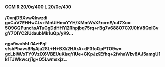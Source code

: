 #### GCM R 20/0c/400 L 20/0c/400
**/0vnjDBXvwQkwzdi**<br/>**gxCuV7EHHwCLv+MnUIHmxYYH/XMmWsXRrcrnE/c47Xo=**<br/>**5O9GQPunchsATuGgDdHHYj2Rhpjbq75rq+nBg7v688O7CXU0hV8QxIGvgY7OlYC2lUdaubMk1uQp/yK9...**<br/><br/>
**qga9wubhL04ztEqL**<br/>**sfsbPbavsBRyAja2SL+H+BXk2HArA+dF3fo0ipPTO9w=**<br/>**gcLblW/xTYOVzIX6VBEUuKisqYiUe+GKpJzSEfhq+2fvhaWbv8AJ5amgU1k1TJWkwcrjTg+O5Lwmsxjz...**